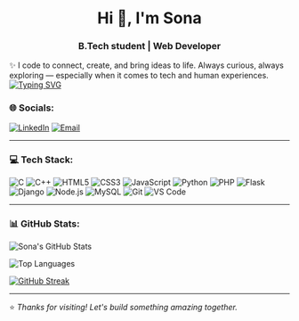 <h1 align="center">Hi 👋, I'm Sona</h1>
<h3 align="center">B.Tech student | Web Developer  </h3>

✨ I code to connect, create, and bring ideas to life. Always curious, always exploring — especially when it comes to tech and human experiences.
<br>
[![Typing SVG](https://readme-typing-svg.demolab.com?font=Cedarville+Cursive&size=25&pause=1000&color=91DFF7&center=true&vCenter=true&width=435&lines=%E2%99%A2+Turning+Ideas+To+Code+%E2%99%A2)](https://git.io/typing-svg)

### 🌐 Socials:
[![LinkedIn](https://img.shields.io/badge/LinkedIn-blue?style=for-the-badge&logo=linkedin&logoColor=white)](https://www.linkedin.com/in/sona-siju-714aa8341)
[![Email](https://img.shields.io/badge/Gmail-D14836?style=for-the-badge&logo=gmail&logoColor=white)](mailto:sonasiju16@gmail.com)

---

### 💻 Tech Stack:
![C](https://img.shields.io/badge/C-blue?style=for-the-badge&logo=c)
![C++](https://img.shields.io/badge/C++-00599C?style=for-the-badge&logo=c%2B%2B&logoColor=white)
![HTML5](https://img.shields.io/badge/HTML5-E34F26?style=for-the-badge&logo=html5&logoColor=white)
![CSS3](https://img.shields.io/badge/CSS3-1572B6?style=for-the-badge&logo=css3&logoColor=white)
![JavaScript](https://img.shields.io/badge/JavaScript-323330?style=for-the-badge&logo=javascript&logoColor=F7DF1E)
![Python](https://img.shields.io/badge/Python-3776AB?style=for-the-badge&logo=python&logoColor=white)
![PHP](https://img.shields.io/badge/PHP-777BB4?style=for-the-badge&logo=php&logoColor=white)
![Flask](https://img.shields.io/badge/Flask-black?style=for-the-badge&logo=flask&logoColor=white)
![Django](https://img.shields.io/badge/Django-092E20?style=for-the-badge&logo=django&logoColor=white)
![Node.js](https://img.shields.io/badge/Node.js-339933?style=for-the-badge&logo=nodedotjs&logoColor=white)
![MySQL](https://img.shields.io/badge/MySQL-00758F?style=for-the-badge&logo=mysql&logoColor=white)
![Git](https://img.shields.io/badge/Git-F05032?style=for-the-badge&logo=git&logoColor=white)
![VS Code](https://img.shields.io/badge/VSCode-007ACC?style=for-the-badge&logo=visual%20studio%20code&logoColor=white)

---

### 📊 GitHub Stats:

![Sona's GitHub Stats](https://github-readme-stats.vercel.app/api?username=Sonasiju&show_icons=true&theme=radical)

![Top Languages](https://github-readme-stats.vercel.app/api/top-langs/?username=Sonasiju&layout=compact&theme=radical)

[![GitHub Streak](https://streak-stats.demolab.com?user=Sonasiju&theme=radical)](https://git.io/streak-stats)


---



⭐️ *Thanks for visiting! Let's build something amazing together.*

